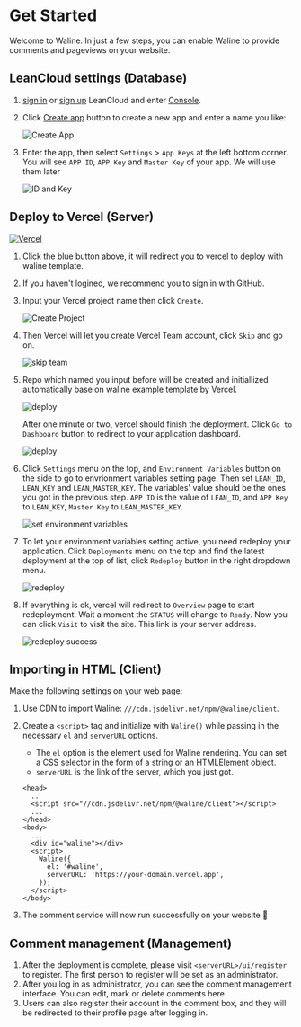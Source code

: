 # Get Started

Welcome to Waline. In just a few steps, you can enable Waline to provide comments and pageviews on your website.

<!-- more -->

## LeanCloud settings (Database)

1. [sign in](https://console.leancloud.app/login.html#/signin) or [sign up](https://console.leancloud.app/login.html#/signup) LeanCloud and enter [Console](https://console.leancloud.app/applist.html#/apps).

1. Click [Create app](https://console.leancloud.app/applist.html#/newapp) button to create a new app and enter a name you like:

   ![Create App](https://i.loli.net/2019/06/21/5d0c995c86fac81746.jpg)

1. Enter the app, then select `Settings` > `App Keys` at the left bottom corner. You will see `APP ID`, `APP Key` and `Master Key` of your app. We will use them later

   ![ID and Key](https://i.loli.net/2019/06/21/5d0c997a60baa24436.jpg)

## Deploy to Vercel (Server)


[![Vercel](https://vercel.com/button)](https://vercel.com/import/project?template=https://github.com/walinejs/waline/tree/main/example)

1. Click the blue button above, it will redirect you to vercel to deploy with waline template.

2. If you haven't logined, we recommend you to sign in with GitHub.

3. Input your Vercel project name then click `Create`.

   ![Create Project](../../assets/vercel-1.png)

4. Then Vercel will let you create Vercel Team account, click `Skip` and go on.

   ![skip team](../../assets/vercel-2.png)

5. Repo which named you input before will be created and initiallized automatically base on waline example template by Vercel.

   ![deploy](../../assets/vercel-3.png)
   
   After one minute or two, vercel should finish the deployment. Click `Go to Dashboard` button to redirect to your application dashboard.

   ![deploy](../../assets/vercel-4.png)

6. Click `Settings` menu on the top, and `Environment Variables` button on the side to go to envrionment variables setting page. Then set `LEAN_ID`, `LEAN_KEY` and `LEAN_MASTER_KEY`. The variables' value should be the ones you got in the previous step. `APP ID` is the value of `LEAN_ID`, and `APP Key` to `LEAN_KEY`, `Master Key` to `LEAN_MASTER_KEY`.

   ![set environment variables](../../assets/vercel-5.png)

7. To let your environment variables setting active, you need redeploy your application. Click `Deployments` menu on the top and find the latest deployment at the top of list, click `Redeploy` button in the right dropdown menu.

   ![redeploy](../../assets/vercel-6.png)

8. If everything is ok, vercel will redirect to `Overview` page to start redeployment. Wait a moment the `STATUS` will change to `Ready`. Now you can click `Visit` to visit the site. This link is your server address.

   ![redeploy success](../../assets/vercel-7.png)

## Importing in HTML (Client)

Make the following settings on your web page:

1. Use CDN to import Waline: `///cdn.jsdelivr.net/npm/@waline/client`.

1. Create a `<script>` tag and initialize with `Waline()` while passing in the necessary `el` and `serverURL` options.

   - The `el` option is the element used for Waline rendering. You can set a CSS selector in the form of a string or an HTMLElement object.
   - `serverURL` is the link of the server, which you just got.

   ```html:line-numbers
   <head>
     ..
     <script src="//cdn.jsdelivr.net/npm/@waline/client"></script>
     ...
   </head>
   <body>
     ...
     <div id="waline"></div>
     <script>
       Waline({
         el: '#waline',
         serverURL: 'https://your-domain.vercel.app',
       });
     </script>
   </body>
   ```

1. The comment service will now run successfully on your website :tada:

## Comment management (Management)

1. After the deployment is complete, please visit `<serverURL>/ui/register` to register. The first person to register will be set as an administrator.
1. After you log in as administrator, you can see the comment management interface. You can edit, mark or delete comments here.
1. Users can also register their account in the comment box, and they will be redirected to their profile page after logging in.
